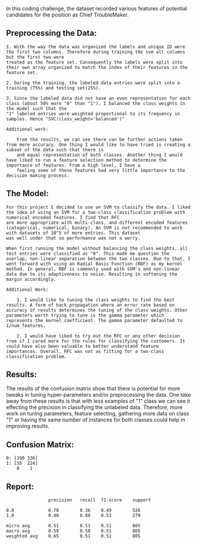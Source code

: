 
In this coding challenge, the dataset recorded various features of potential candidates for the position as Chief TroubleMaker.

## Preprocessing the Data:

    1. With the way the data was organized the labels and unique ID were the first two columns. Therefore during training the svm all columns but the first two were
    treated as the feature set. Consequently the labels were split into their own array organized to match the index of their features in the feature set.

    2. During the training, the labeled data entries were split into a training (75%) and testing set(25%).

    3. Since the labeled data did not have an even representation for each class (about 50% more "0" than "1"). I balanced the class weights in the model such that the
    "1" labeled entries were weighted proportional to its frequency in samples. Hence "SVC(class_weight='balanced')"

    Additional work:
    
        From the results, we can see there can be further actions taken from more accuracy. One thing I would like to have tried is creating a subset of the data such that there is
        and equal representation of both classes. Another thing I would have liked to run a feature selection method to determine the importance of features. From a high level, I have a
        feeling some of these features had very little importance to the decision making process.

## The Model:

    For this project I decided to use an SVM to classify the data. I liked the idea of using an SVM for a two-class classification problem with numerical encoded features. I find that RFC
    are more appropriate with multi-class, and different encoded features (categorical, numerical, binary). An SVM is not recommended to work with datasets of 10^5 of more entries. This dataset
    was well under that so performance was not a worry.

    When first running the model without balancing the class weights, all test entries were classified as "0". This made me question the overlap, non-linear separation between the two classes. Due to that, I went forward with using an Radial Basis Function (RBF) as my kernel method. In general, RBF is commonly used with SVM's and non-linear data due to its adaptiveness to noise. Resulting in softening the margin accordingly.

    Additional Work:

        1. I would like to tuning the class weights to find the best results. A form of back propagation where an error rate based on accuracy of results determines the tuning of the class weights. Other parameters worth trying to tune is the gamma parameter which represents the kernel coefficient. The gamma parameter defaulted to 1/num_features.  

        2. I would have liked to try out the RFC or any other decision tree if I cared more for the rules for classifying the customers. It could have also been valuable to better understand feature importances. Overall, RFC was not as fitting for a two-class classification problem.

## Results:

The results of the confusion matrix show that there is potential for more tweaks in tuning hyper-parameters and/or preprocessing the data. One take away from these results is that with less examples of "1" class we can see it effecting the precision in classifying the unlabeled data. Therefore, more work on tuning parameters, feature selecting, gathering more data on class "1" or having the same number of instances for both classes could help in improving results. 

## Confusion Matrix:

```
0: [190 336]
1: [55  224]
    0    1
```

## Report:

```
                precision   recall  f1-score    support

0.0             0.78        0.36    0.49        526
1.0             0.40        0.80    0.53        279

micro avg       0.51        0.51    0.51        805
macro avg       0.59        0.58    0.51        805
weighted avg    0.65        0.51    0.51        805
```
